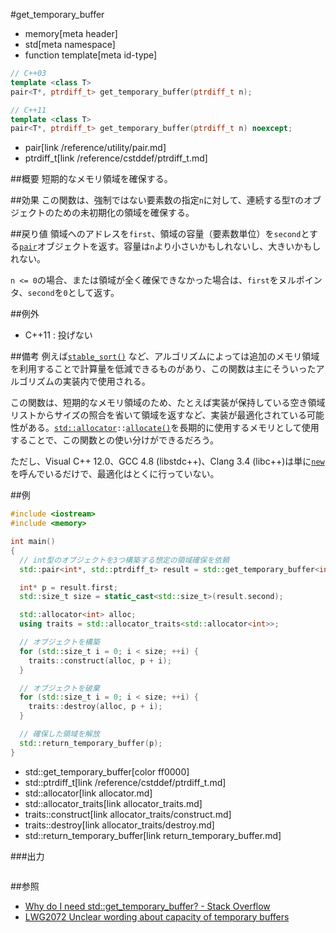 #get_temporary_buffer
* memory[meta header]
* std[meta namespace]
* function template[meta id-type]

```cpp
// C++03
template <class T>
pair<T*, ptrdiff_t> get_temporary_buffer(ptrdiff_t n);

// C++11
template <class T>
pair<T*, ptrdiff_t> get_temporary_buffer(ptrdiff_t n) noexcept;
```
* pair[link /reference/utility/pair.md]
* ptrdiff_t[link /reference/cstddef/ptrdiff_t.md]

##概要
短期的なメモリ領域を確保する。


##効果
この関数は、強制ではない要素数の指定`n`に対して、連続する型`T`のオブジェクトのための未初期化の領域を確保する。


##戻り値
領域へのアドレスを`first`、領域の容量（要素数単位）を`second`とする[`pair`](/reference/utility/pair.md)オブジェクトを返す。容量は`n`より小さいかもしれないし、大きいかもしれない。

`n <= 0`の場合、または領域が全く確保できなかった場合は、`first`をヌルポインタ、`second`を`0`として返す。


##例外
- C++11 : 投げない


##備考
例えば[`stable_sort()`](/reference/algorithm/stable_sort.md) など、アルゴリズムによっては追加のメモリ領域を利用することで計算量を低減できるものがあり、この関数は主にそういったアルゴリズムの実装内で使用される。

この関数は、短期的なメモリ領域のため、たとえば実装が保持している空き領域リストからサイズの照合を省いて領域を返すなど、実装が最適化されている可能性がある。[`std::allocator`](allocator.md)`::`[`allocate()`](allocator/allocate.md)を長期的に使用するメモリとして使用することで、この関数との使い分けができるだろう。

ただし、Visual C++ 12.0、GCC 4.8 (libstdc++)、Clang 3.4 (libc++)は単に[`new`](/reference/new/op_new.md)を呼んでいるだけで、最適化はとくに行っていない。


##例
```cpp
#include <iostream>
#include <memory>

int main()
{
  // int型のオブジェクトを3つ構築する想定の領域確保を依頼
  std::pair<int*, std::ptrdiff_t> result = std::get_temporary_buffer<int>(3);

  int* p = result.first;
  std::size_t size = static_cast<std::size_t>(result.second);

  std::allocator<int> alloc;
  using traits = std::allocator_traits<std::allocator<int>>;

  // オブジェクトを構築
  for (std::size_t i = 0; i < size; ++i) {
    traits::construct(alloc, p + i);
  }

  // オブジェクトを破棄
  for (std::size_t i = 0; i < size; ++i) {
    traits::destroy(alloc, p + i);
  }

  // 確保した領域を解放
  std::return_temporary_buffer(p);
}
```
* std::get_temporary_buffer[color ff0000]
* std::ptrdiff_t[link /reference/cstddef/ptrdiff_t.md]
* std::allocator[link allocator.md]
* std::allocator_traits[link allocator_traits.md]
* traits::construct[link allocator_traits/construct.md]
* traits::destroy[link allocator_traits/destroy.md]
* std::return_temporary_buffer[link return_temporary_buffer.md]

###出力
```
```

##参照
- [Why do I need std::get_temporary_buffer? - Stack Overflow](http://stackoverflow.com/questions/3264299/why-do-i-need-stdget-temporary-buffer)
- [LWG2072 Unclear wording about capacity of temporary buffers](http://www.open-std.org/jtc1/sc22/wg21/docs/lwg-defects.html#2072)

